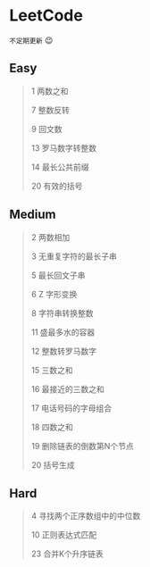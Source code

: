 # LeetCode

`不定期更新` :wink:

## Easy

> 1 两数之和
>
> 7 整数反转
>
> 9 回文数
>
> 13 罗马数字转整数
>
> 14 最长公共前缀
>
> 20 有效的括号

## Medium

> 2 两数相加
>
> 3 无重复字符的最长子串
>
> 5 最长回文子串
>
> 6 Z 字形变换
>
> 8 字符串转换整数
>
> 11 盛最多水的容器
>
> 12 整数转罗马数字
>
> 15 三数之和
>
> 16 最接近的三数之和
>
> 17 电话号码的字母组合
>
> 18 四数之和
>
> 19 删除链表的倒数第N个节点
>
> 20 括号生成

## Hard

> 4 寻找两个正序数组中的中位数
>
> 10 正则表达式匹配
>
> 23 合并K个升序链表
